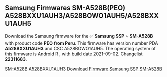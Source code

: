 <h2>Samsung Firmwares SM-A528B(PEO) A528BXXU1AUH3/A528BOWO1AUH5/A528BXXU1AUH5</h2>
Download the Samsung firmware for the ✅ <strong>Samsung SSP </strong> ⭐ <strong>SM-A528B</strong> with product code <strong>PEO</strong> <strong> from Peru</strong>. This firmware has version number PDA <strong>A528BXXU1AUH3</strong> and CSC A528BOWO1AUH5. The operating system of this firmware is Android R , with build date 2021-09-02. Changelist <strong>22311683</strong>.


[SM-A528B](https://samfirm.shop/samsung/model/SM-A528B)
[A528BXXU1AUH3](https://samfirm.shop/samsung/pda/A528BXXU1AUH3)
[Download Firmware Samsung SSP SM-A528B](https://samfirm.shop/samsung/firmware/453614)

